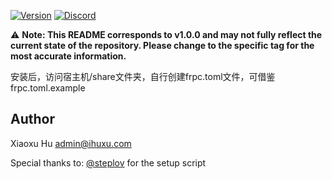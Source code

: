 [![Version](https://img.shields.io/badge/version-v1.0.0-blue.svg)](https://github.com/huxiaoxu2019/hass-addon-frp-client/tree/v1.0.0) [![Discord](https://dcbadge.vercel.app/api/server/3DKtHRWv?style=flat&compact=true)](https://discord.gg/uHPnqBSq)

⚠️ **Note: This README corresponds to v1.0.0 and may not fully reflect the current state of the repository. Please change to the specific tag for the most accurate information.**

安装后，访问宿主机/share文件夹，自行创建frpc.toml文件，可借鉴frpc.toml.example

## Author
Xiaoxu Hu admin@ihuxu.com

Special thanks to: [@steplov](https://github.com/steplov) for the setup script
